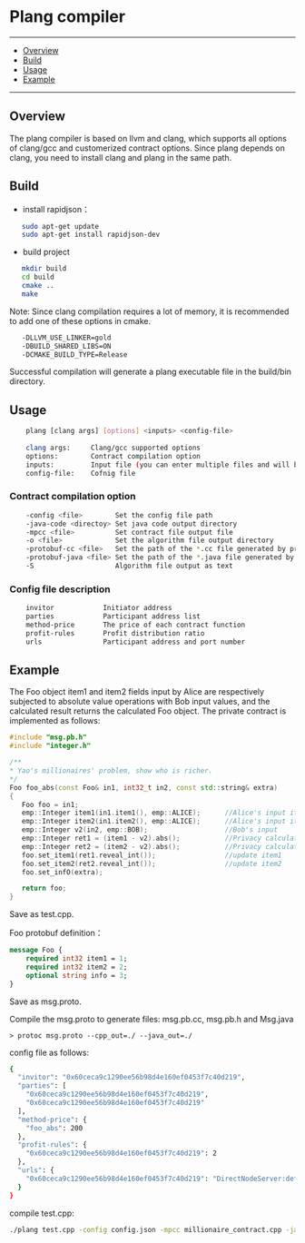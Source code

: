 # Plang compiler
--------
- [Overview](#Overview)
- [Build](#Build)
- [Usage](#Usage)
- [Example](#Example)


------------------

## Overview
The plang compiler is based on llvm and clang, which supports all options of clang/gcc and customerized contract options. Since plang depends on clang, you need to install clang and plang in the same path.

## Build
- install rapidjson： 
```bash 
   sudo apt-get update
   sudo apt-get install rapidjson-dev
```
- build project
```bash 
   mkdir build   
   cd build
   cmake ..
   make
```
Note: Since clang compilation requires a lot of memory, it is recommended to add one of these options in cmake.
```bash  
   -DLLVM_USE_LINKER=gold       
   -DBUILD_SHARED_LIBS=ON       
   -DCMAKE_BUILD_TYPE=Release   
```
Successful compilation will generate a plang executable file in the build/bin directory.

## Usage
```bash
    plang [clang args] [options] <inputs> <config-file>
    
    clang args:     Clang/gcc supported options
    options:        Contract compilation option
    inputs:         Input file (you can enter multiple files and will be linked)
    config-file:    Cofnig file 
```

### Contract compilation option
```bash
    -config <file>        Set the config file path
    -java-code <directoy> Set java code output directory
    -mpcc <file>          Set contract file output file
    -o <file>             Set the algorithm file output directory
    -protobuf-cc <file>   Set the path of the *.cc file generated by protobuf
    -protobuf-java <file> Set the path of the *.java file generated by protobuf
    -S                    Algorithm file output as text
```

### Config file description
```bash
    invitor            Initiator address
    parties            Participant address list
    method-price       The price of each contract function
    profit-rules       Profit distribution ratio
    urls               Participant address and port number
```

## Example
The Foo object item1 and item2 fields input by Alice are respectively subjected to absolute value operations with Bob input values, and the calculated result returns the calculated Foo object. The private contract is implemented as follows:

```cpp
#include "msg.pb.h"
#include "integer.h"

/** 
* Yao's millionaires' problem, show who is richer.
*/
Foo foo_abs(const Foo& in1, int32_t in2, const std::string& extra)
{
   Foo foo = in1;
   emp::Integer item1(in1.item1(), emp::ALICE);      //Alice's input item1
   emp::Integer item2(in1.item2(), emp::ALICE);      //Alice's input item2
   emp::Integer v2(in2, emp::BOB);                   //Bob's input 
   emp::Integer ret1 = (item1 - v2).abs();           //Privacy calculation absolute value operation
   emp::Integer ret2 = (item2 - v2).abs();           //Privacy calculation absolute value operation
   foo.set_item1(ret1.reveal_int());                 //update item1
   foo.set_item2(ret2.reveal_int());                 //update item2
   foo.set_infO(extra);

   return foo;
}
```
Save as test.cpp.

Foo protobuf definition：

```protobuf
message Foo {
    required int32 item1 = 1;
    required int32 item2 = 2;
    optional string info = 3;
}
```
Save as msg.proto.

Compile the msg.proto to generate files: msg.pb.cc, msg.pb.h and Msg.java
```shell
> protoc msg.proto --cpp_out=./ --java_out=./
```

config file as follows:
```bash
{
  "invitor": "0x60ceca9c1290ee56b98d4e160ef0453f7c40d219",
  "parties": [
    "0x60ceca9c1290ee56b98d4e160ef0453f7c40d219",
    "0x60ceca9c1290ee56b98d4e160ef0453f7c40d219"
  ],
  "method-price": {
    "foo_abs": 200
  },
  "profit-rules": {
    "0x60ceca9c1290ee56b98d4e160ef0453f7c40d219": 2
  },
  "urls": {
    "0x60ceca9c1290ee56b98d4e160ef0453f7c40d219": "DirectNodeServer:default -h 10.10.8.163 -p 10002"
  }
}
```

compile test.cpp:
```bash
./plang test.cpp -config config.json -mpcc millionaire_contract.cpp -java-code ./java -protobuf-cc msg.pb.cc -protobuf-java Msg.java
```
